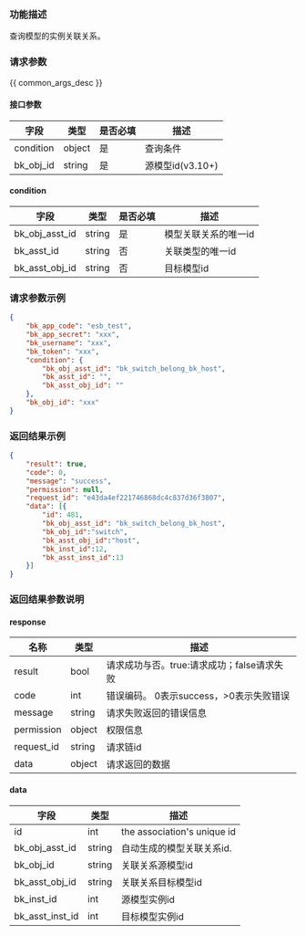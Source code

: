 ### 功能描述

查询模型的实例关联关系。

### 请求参数

{{ common_args_desc }}

#### 接口参数

| 字段                 |  类型      | 是否必填	   |  描述          |
|----------------------|------------|--------|-----------------------------|
| condition | object     | 是   | 查询条件 |
| bk_obj_id           | string     | 是     | 源模型id(v3.10+)|


#### condition

| 字段                 |  类型      | 是否必填	 |  描述         |
|---------------------|------------|-------|-----------------------------|
| bk_obj_asst_id           | string     | 是     | 模型关联关系的唯一id|
| bk_asst_id           | string     | 否     | 关联类型的唯一id|
| bk_asst_obj_id           | string     | 否    | 目标模型id|


### 请求参数示例

``` json
{
    "bk_app_code": "esb_test",
    "bk_app_secret": "xxx",
    "bk_username": "xxx",
    "bk_token": "xxx",
    "condition": {
        "bk_obj_asst_id": "bk_switch_belong_bk_host",
        "bk_asst_id": "",
        "bk_asst_obj_id": ""
    },
    "bk_obj_id": "xxx"
}
```

### 返回结果示例

```json
{
    "result": true,
    "code": 0,
    "message": "success",
    "permission": null,
    "request_id": "e43da4ef221746868dc4c837d36f3807",
    "data": [{
        "id": 481,
        "bk_obj_asst_id": "bk_switch_belong_bk_host",
        "bk_obj_id":"switch",
        "bk_asst_obj_id":"host",
        "bk_inst_id":12,
        "bk_asst_inst_id":13
    }]
}

```


### 返回结果参数说明
#### response

| 名称    | 类型   | 描述                                    |
| ------- | ------ | ------------------------------------- |
| result  | bool   | 请求成功与否。true:请求成功；false请求失败 |
| code    | int    | 错误编码。 0表示success，>0表示失败错误   |
| message | string | 请求失败返回的错误信息                   |
| permission    | object | 权限信息    |
| request_id    | string | 请求链id    |
| data    | object | 请求返回的数据                          |

#### data

| 字段       | 类型     | 描述         |
|------------|----------|--------------|
|id|int|the association's unique id|
| bk_obj_asst_id| string|  自动生成的模型关联关系id.|
| bk_obj_id| string| 关联关系源模型id |
| bk_asst_obj_id| string| 关联关系目标模型id|
| bk_inst_id| int| 源模型实例id|
| bk_asst_inst_id| int| 目标模型实例id|

